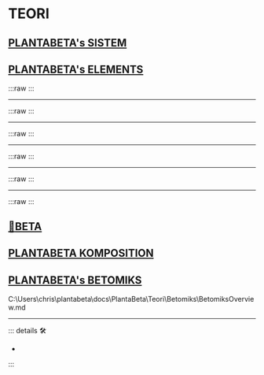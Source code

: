 <script setup>
import ElementGroupIkon from '/vue/ElementGroupIkon.vue'
</script>

# TEORI

## [PLANTABETA's SISTEM](/PlantaBeta/Teori/Sistem/SistemOverview)

## [PLANTABETA's ELEMENTS](/PlantaBeta/Teori/Elements/ElementsOverview)

:::raw
<ElementGroupIkon imageLink="/PlantaBeta/Teori/Elements/Labor/LaborOverview" imageSource='/Ikon/Labor_Ikon.png'/>
:::

---

:::raw
<ElementGroupIkon imageLink="/PlantaBeta/Teori/Elements/Soma/SomaOverview" imageSource='/Ikon/Soma_Ikon.png'/>
:::

---

:::raw
<ElementGroupIkon imageLink="/PlantaBeta/Teori/Elements/Ekos/EkosOverview" imageSource='/Ikon/Ekos_Ikon.png'/>
:::

---

:::raw
<ElementGroupIkon imageLink="/PlantaBeta/Teori/Elements/Via/ViaOverview" imageSource='/Ikon/Via_Ikon.png'/>
:::

---

:::raw
<ElementGroupIkon imageLink="/PlantaBeta/Teori/Elements/Motor/MotorOverview" imageSource='/Ikon/Motor_Ikon.png'/>
:::

---

:::raw
<ElementGroupIkon imageLink="/PlantaBeta/Teori/Elements/Anima/AnimaOverview" imageSource='/Ikon/Anima_Ikon.png'/>
:::

## [🌈<beta>BETA</beta>](/PlantaBeta/Teori/Beta/BetaOverview)

## [PLANTABETA KOMPOSITION](/PlantaBeta/Teori/Komposition/KompositionOverview)

## [PLANTABETA's BETOMIKS](/PlantaBeta/Teori/Betomiks/BetomiksOverview)

C:\Users\chris\plantabeta\docs\PlantaBeta\Teori\Betomiks\BetomiksOverview.md

---

<!-- =================================================== -->
<!-- =================================================== -->
<!-- =================================================== -->
<!-- =================================================== -->
<!-- =================================================== -->
::: details 🛠

-

:::
